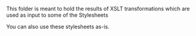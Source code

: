 This folder is meant to hold the results of XSLT transformations which are used as input to some of the Stylesheets

You can also use these stylesheets as-is.
